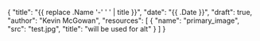 {
	"title": "{{ replace .Name '-' ' ' | title }}",
	"date": "{{ .Date }}",
	"draft": true,
	"author": "Kevin McGowan",
	"resources": [
		{
			"name": "primary_image",
			"src": "test.jpg",
			"title": "will be used for alt"
		}
	]
}